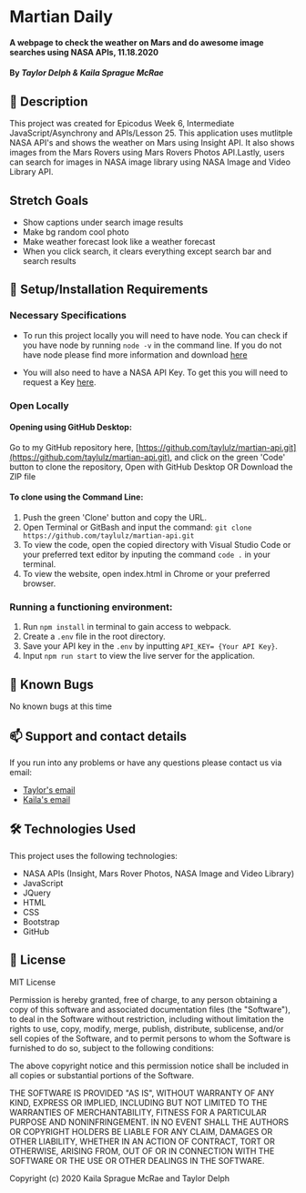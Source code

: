 
# Martian Daily

#### A webpage to check the weather on Mars and do awesome image searches using NASA APIs, 11.18.2020

#### By _**Taylor Delph & Kaila Sprague McRae**_

## 🚩 Description

This project was created for Epicodus Week 6, Intermediate JavaScript/Asynchrony and APIs/Lesson 25. This application uses mutlitple NASA API's and shows the weather on Mars using Insight API. It also shows images from the Mars Rovers using Mars Rovers Photos API.Lastly, users can search for images in NASA image library using NASA Image and Video Library API.

## Stretch Goals
- Show captions under search image results
- Make bg random cool photo
- Make weather forecast look like a weather forecast
- When you click search, it clears everything except search bar and search results

## 🔧 Setup/Installation Requirements

### Necessary Specifications

- To run this project locally you will need to have node. You can check if you have node by running `node -v` in the command line. If you do not have node please find more information and download [here](https://nodejs.org/en/download/)

- You will also need to have a NASA API Key. To get this you will need to request a Key [here](https://api.nasa.gov/).

### Open Locally

#### Opening using GitHub Desktop:
Go to my GitHub repository here, [https://github.com/taylulz/martian-api.git](https://github.com/taylulz/martian-api.git), and click on the green 'Code' button to clone the repository, Open with GitHub Desktop OR Download the ZIP file

#### To clone using the Command Line:
1. Push the green 'Clone' button and copy the URL.
2. Open Terminal or GitBash and input the command: `git clone https://github.com/taylulz/martian-api.git`
3. To view the code, open the copied directory with Visual Studio Code or your preferred text editor by inputing the command `code .` in your terminal.
4. To view the website, open index.html in Chrome or your preferred browser.

### Running a functioning environment:

1. Run `npm install` in terminal to gain access to webpack.
2. Create a `.env` file in the root directory.
3. Save your API key in the `.env` by inputting `API_KEY= {Your API Key}`.
4. Input `npm run start` to view the live server for the application.

## 🐛 Known Bugs

No known bugs at this time

## 📫 Support and contact details

If you run into any problems or have any questions please contact us via email:
- [Taylor's email](mailto:taylulzcode@gmail.com)
- [Kaila's email](mailto:kaila.sprague@icloud.com)

## 🛠️ Technologies Used

This project uses the following technologies:

- NASA APIs (Insight, Mars Rover Photos, NASA Image and Video Library)
- JavaScript
- JQuery
- HTML
- CSS
- Bootstrap
- GitHub

## 📘 License

MIT License

Permission is hereby granted, free of charge, to any person obtaining a copy
of this software and associated documentation files (the "Software"), to deal
in the Software without restriction, including without limitation the rights
to use, copy, modify, merge, publish, distribute, sublicense, and/or sell
copies of the Software, and to permit persons to whom the Software is
furnished to do so, subject to the following conditions:

The above copyright notice and this permission notice shall be included in all
copies or substantial portions of the Software.

THE SOFTWARE IS PROVIDED "AS IS", WITHOUT WARRANTY OF ANY KIND, EXPRESS OR
IMPLIED, INCLUDING BUT NOT LIMITED TO THE WARRANTIES OF MERCHANTABILITY,
FITNESS FOR A PARTICULAR PURPOSE AND NONINFRINGEMENT. IN NO EVENT SHALL THE
AUTHORS OR COPYRIGHT HOLDERS BE LIABLE FOR ANY CLAIM, DAMAGES OR OTHER
LIABILITY, WHETHER IN AN ACTION OF CONTRACT, TORT OR OTHERWISE, ARISING FROM,
OUT OF OR IN CONNECTION WITH THE SOFTWARE OR THE USE OR OTHER DEALINGS IN THE
SOFTWARE.

Copyright (c) 2020 Kaila Sprague McRae and Taylor Delph